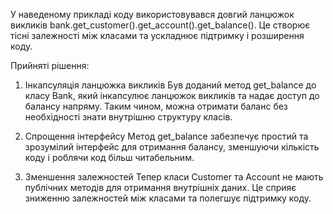 У наведеному прикладі коду використовувався довгий ланцюжок викликів bank.get_customer().get_account().get_balance(). Це створює тісні залежності між класами та ускладнює підтримку і розширення коду.

Прийняті рішення:
1. Інкапсуляція ланцюжка викликів
    Був доданий метод get_balance до класу Bank, який інкапсулює ланцюжок викликів та надає доступ до балансу напряму. Таким чином, можна отримати баланс без необхідності знати внутрішню структуру класів.

2. Спрощення інтерфейсу
    Метод get_balance забезпечує простий та зрозумілий інтерфейс для отримання балансу, зменшуючи кількість коду і роблячи код більш читабельним.

3. Зменшення залежностей
    Тепер класи Customer та Account не мають публічних методів для отримання внутрішніх даних. Це сприяє зниженню залежностей між класами та полегшує підтримку коду.